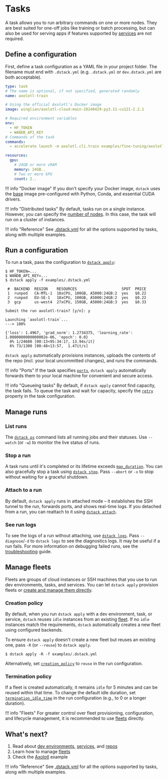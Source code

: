 # Tasks

A task allows you to run arbitrary commands on one or more nodes.
They are best suited for one-off jobs like training or batch processing,
but can also be used for serving apps if features supported by [services](`services.md`) are not required.

## Define a configuration

First, define a task configuration as a YAML file in your project folder.
The filename must end with `.dstack.yml` (e.g. `.dstack.yml` or `dev.dstack.yml` are both acceptable).

[//]: # (TODO: Make tabs - single machine & distributed tasks & web app)

<div editor-title="examples/fine-tuning/axolotl/train.dstack.yml"> 

```yaml
type: task
# The name is optional, if not specified, generated randomly
name: axolotl-train

# Using the official Axolotl's Docker image
image: winglian/axolotl-cloud:main-20240429-py3.11-cu121-2.2.1

# Required environment variables
env:
  - HF_TOKEN
  - WANDB_API_KEY
# Commands of the task
commands:
  - accelerate launch -m axolotl.cli.train examples/fine-tuning/axolotl/config.yaml

resources:
  gpu:
    # 24GB or more vRAM
    memory: 24GB..
    # Two or more GPU
    count: 2..
```

</div>

!!! info "Docker image"
    If you don't specify your Docker image, `dstack` uses the [base](https://hub.docker.com/r/dstackai/base/tags) image
    pre-configured with Python, Conda, and essential CUDA drivers.

!!! info "Distributed tasks"
    By default, tasks run on a single instance. However, you can specify
    the [number of nodes](../reference/dstack.yml/task.md#distributed-tasks).
    In this case, the task will run on a cluster of instances.

!!! info "Reference"
    See [.dstack.yml](../reference/dstack.yml/task.md) for all the options supported by
    tasks, along with multiple examples.

## Run a configuration

To run a task, pass the configuration to [`dstack apply`](../reference/cli/dstack/apply.md):

<div class="termy">

```shell
$ HF_TOKEN=...
$ WANDB_API_KEY=...
$ dstack apply -f examples/.dstack.yml

 #  BACKEND  REGION    RESOURCES                    SPOT  PRICE
 1  runpod   CA-MTL-1  18xCPU, 100GB, A5000:24GB:2  yes   $0.22
 2  runpod   EU-SE-1   18xCPU, 100GB, A5000:24GB:2  yes   $0.22
 3  gcp      us-west4  27xCPU, 150GB, A5000:24GB:3  yes   $0.33

Submit the run axolotl-train? [y/n]: y

Launching `axolotl-train`...
---> 100%

{'loss': 1.4967, 'grad_norm': 1.2734375, 'learning_rate': 1.0000000000000002e-06, 'epoch': 0.0}
  0% 1/24680 [00:13<95:34:17, 13.94s/it]
  6% 73/1300 [00:48<13:57,  1.47it/s]
```

</div>

`dstack apply` automatically provisions instances, uploads the contents of the repo (incl. your local uncommitted changes),
and runs the commands.

!!! info "Ports"
    If the task specifies [`ports`](../reference/dstack.yml/task.md#_ports), `dstack apply` automatically forwards them to your
    local machine for convenient and secure access.

!!! info "Queueing tasks"
    By default, if `dstack apply` cannot find capacity, the task fails. 
    To queue the task and wait for capacity, specify the [`retry`](../reference/dstack.yml/task.md#queueing-tasks) 
    property in the task configuration.

## Manage runs

### List runs

The [`dstack ps`](../reference/cli/dstack/ps.md)  command lists all running jobs and their statuses. 
Use `--watch` (or `-w`) to monitor the live status of runs.

### Stop a run

A task runs until it's completed or its lifetime exceeds [`max_duration`](../reference/dstack.yml/dev-environment.md#max_duration).
You can also gracefully stop a task using [`dstack stop`](../reference/cli/dstack/stop.md).
Pass `--abort` or `-x` to stop without waiting for a graceful shutdown.

### Attach to a run

By default, `dstack apply` runs in attached mode – it establishes the SSH tunnel to the run, forwards ports, and shows real-time logs.
If you detached from a run, you can reattach to it using [`dstack attach`](../reference/cli/dstack/attach.md).

### See run logs

To see the logs of a run without attaching, use [`dstack logs`](../reference/cli/dstack/logs.md).
Pass `--diagnose`/`-d` to `dstack logs` to see the diagnostics logs. It may be useful if a run fails.
For more information on debugging failed runs, see the [troubleshooting](../guides/troubleshooting.md) guide.

## Manage fleets

Fleets are groups of cloud instances or SSH machines that you use to run dev environments, tasks, and services.
You can let `dstack apply` provision fleets or [create and manage them directly](fleets.md).

### Creation policy

By default, when you run `dstack apply` with a dev environment, task, or service,
`dstack` reuses `idle` instances from an existing [fleet](fleets.md).
If no `idle` instances match the requirements, `dstack` automatically creates a new fleet 
using configured backends.

To ensure `dstack apply` doesn't create a new fleet but reuses an existing one,
pass `-R` (or `--reuse`) to `dstack apply`.

<div class="termy">

```shell
$ dstack apply -R -f examples/.dstack.yml
```

</div>

Alternatively, set [`creation_policy`](../reference/dstack.yml/dev-environment.md#creation_policy) to `reuse` in the run configuration.

### Termination policy

If a fleet is created automatically, it remains `idle` for 5 minutes and can be reused within that time.
To change the default idle duration, set
[`termination_idle_time`](../reference/dstack.yml/fleet.md#termination_idle_time) in the run configuration (e.g., to 0 or a
longer duration).

!!! info "Fleets"
    For greater control over fleet provisioning, configuration, and lifecycle management, it is recommended to use
    [fleets](fleets.md) directly.

## What's next?

1. Read about [dev environments](dev-environments.md), [services](services.md), and [repos](repos.md)
2. Learn how to manage [fleets](fleets.md)
3. Check the [Axolotl](/examples/fine-tuning/axolotl) example

!!! info "Reference"
    See [.dstack.yml](../reference/dstack.yml/task.md) for all the options supported by
    tasks, along with multiple examples.
